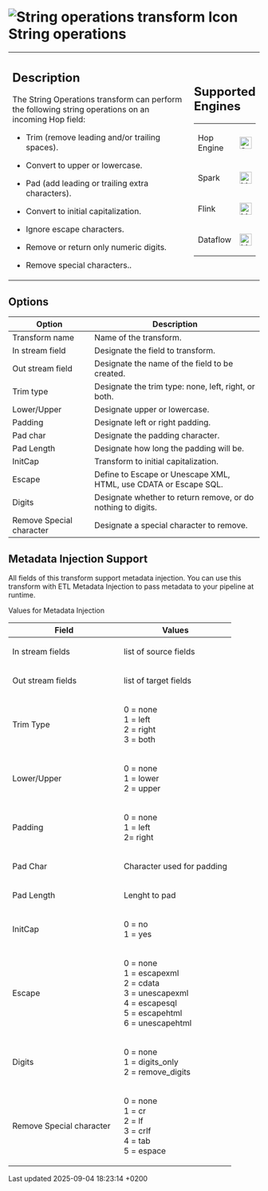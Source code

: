 <div id="header">

# <span class="image image-doc-icon">![String operations transform Icon](../assets/images/transforms/icons/stringoperations.svg)</span> String operations

</div>

<div id="content">

<div id="preamble">

<div class="sectionbody">

<table>
<colgroup>
<col style="width: 75%" />
<col style="width: 25%" />
</colgroup>
<tbody>
<tr class="odd">
<td><div class="content">
<div class="sect1">
<h2 id="_description">Description</h2>
<div class="sectionbody">
<div class="paragraph">
<p>The String Operations transform can perform the following string operations on an incoming Hop field:</p>
</div>
<div class="ulist">
<ul>
<li><p>Trim (remove leading and/or trailing spaces).</p></li>
<li><p>Convert to upper or lowercase.</p></li>
<li><p>Pad (add leading or trailing extra characters).</p></li>
<li><p>Convert to initial capitalization.</p></li>
<li><p>Ignore escape characters.</p></li>
<li><p>Remove or return only numeric digits.</p></li>
<li><p>Remove special characters..</p></li>
</ul>
</div>
</div>
</div>
</div></td>
<td><div class="content">
<div class="sect1">
<h2 id="_supported_engines">Supported Engines</h2>
<div class="sectionbody">
<table>
<tbody>
<tr class="odd">
<td><p>Hop Engine</p></td>
<td><div class="content">
<div class="paragraph">
<p><span class="image"><img src="../assets/images/check_mark.svg" alt="Supported" width="24" /></span></p>
</div>
</div></td>
</tr>
<tr class="even">
<td><p>Spark</p></td>
<td><div class="content">
<div class="paragraph">
<p><span class="image"><img src="../assets/images/question_mark.svg" alt="Maybe Supported" width="24" /></span></p>
</div>
</div></td>
</tr>
<tr class="odd">
<td><p>Flink</p></td>
<td><div class="content">
<div class="paragraph">
<p><span class="image"><img src="../assets/images/question_mark.svg" alt="Maybe Supported" width="24" /></span></p>
</div>
</div></td>
</tr>
<tr class="even">
<td><p>Dataflow</p></td>
<td><div class="content">
<div class="paragraph">
<p><span class="image"><img src="../assets/images/question_mark.svg" alt="Maybe Supported" width="24" /></span></p>
</div>
</div></td>
</tr>
</tbody>
</table>
</div>
</div>
</div></td>
</tr>
</tbody>
</table>

</div>

</div>

<div class="sect1">

## Options

<div class="sectionbody">

| Option                   | Description                                                      |
| ------------------------ | ---------------------------------------------------------------- |
| Transform name           | Name of the transform.                                           |
| In stream field          | Designate the field to transform.                                |
| Out stream field         | Designate the name of the field to be created.                   |
| Trim type                | Designate the trim type: none, left, right, or both.             |
| Lower/Upper              | Designate upper or lowercase.                                    |
| Padding                  | Designate left or right padding.                                 |
| Pad char                 | Designate the padding character.                                 |
| Pad Length               | Designate how long the padding will be.                          |
| InitCap                  | Transform to initial capitalization.                             |
| Escape                   | Define to Escape or Unescape XML, HTML, use CDATA or Escape SQL. |
| Digits                   | Designate whether to return remove, or do nothing to digits.     |
| Remove Special character | Designate a special character to remove.                         |

</div>

</div>

<div class="sect1">

## Metadata Injection Support

<div class="sectionbody">

<div class="paragraph">

All fields of this transform support metadata injection. You can use this transform with ETL Metadata Injection to pass metadata to your pipeline at runtime.

</div>

<div class="paragraph">

Values for Metadata Injection

</div>

<table>
<colgroup>
<col style="width: 50%" />
<col style="width: 50%" />
</colgroup>
<thead>
<tr class="header">
<th>Field</th>
<th>Values</th>
</tr>
</thead>
<tbody>
<tr class="odd">
<td><p>In stream fields</p></td>
<td><p>list of source fields</p></td>
</tr>
<tr class="even">
<td><p>Out stream fields</p></td>
<td><p>list of target fields</p></td>
</tr>
<tr class="odd">
<td><p>Trim Type</p></td>
<td><p>0 = none<br />
1 = left<br />
2 = right<br />
3 = both</p></td>
</tr>
<tr class="even">
<td><p>Lower/Upper</p></td>
<td><p>0 = none<br />
1 = lower<br />
2 = upper</p></td>
</tr>
<tr class="odd">
<td><p>Padding</p></td>
<td><p>0 = none<br />
1 = left<br />
2= right</p></td>
</tr>
<tr class="even">
<td><p>Pad Char</p></td>
<td><p>Character used for padding</p></td>
</tr>
<tr class="odd">
<td><p>Pad Length</p></td>
<td><p>Lenght to pad</p></td>
</tr>
<tr class="even">
<td><p>InitCap</p></td>
<td><p>0 = no<br />
1 = yes</p></td>
</tr>
<tr class="odd">
<td><p>Escape</p></td>
<td><p>0 = none<br />
1 = escapexml<br />
2 = cdata<br />
3 = unescapexml<br />
4 = escapesql<br />
5 = escapehtml<br />
6 = unescapehtml</p></td>
</tr>
<tr class="even">
<td><p>Digits</p></td>
<td><p>0 = none<br />
1 = digits_only<br />
2 = remove_digits</p></td>
</tr>
<tr class="odd">
<td><p>Remove Special character</p></td>
<td><p>0 = none<br />
1 = cr<br />
2 = lf<br />
3 = crlf<br />
4 = tab<br />
5 = espace</p></td>
</tr>
</tbody>
</table>

</div>

</div>

</div>

<div id="footer">

<div id="footer-text">

Last updated 2025-09-04 18:23:14 +0200

</div>

</div>
